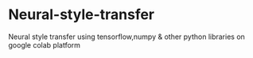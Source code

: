 # Neural-style-transfer
Neural style transfer using tensorflow,numpy &amp; other python libraries on google colab platform

